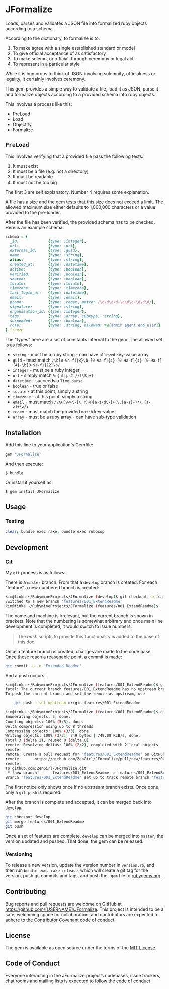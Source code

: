 # JFormalize

Loads, parses and validates a JSON file into formalized ruby objects according to a schema.

According to the dictionary, to formalize is to:

1. To make agree with a single established standard or model
2. To give official acceptance of as satisfactory
3. To make solemn, or official, through ceremony or legal act
4. To represent in a particular style

While it is humorous to think of JSON involving solemnity, officialness or legality, 
it certainly involves ceremony.

This gem provides a simple way to validate a file, load it as JSON, parse it and formalize objects
according to a provided schema into ruby objects.

This involves a process like this:

- PreLoad
- Load
- Objectify
- Formalize

## `PreLoad`

This involves verifying that a provided file pass the following tests:

1. It must exist
2. It must be a file (e.g. not a directory)
3. It must be readable
4. It must not be too big

The first 3 are self explanatory.
Number 4 requires some explanation.

A file has a size and the gem tests that this size does not exceed a limit.
The allowed maximum size either defaults to 1,000,000 characters or a value provided to the pre-loader.

After the file has been verified, the provided schema has to be checked.
Here is an example schema:

```ruby
schema = {
  _id:             {type: :integer},
  url:             {type: :url},
  external_id:     {type: :guid},
  name:            {type: :string},
  alias:           {type: :string},
  created_at:      {type: :datetime},
  active:          {type: :boolean},
  verified:        {type: :boolean},
  shared:          {type: :boolean},
  locale:          {type: :locale},
  timezone:        {type: :timezone},
  last_login_at:   {type: :datetime},
  email:           {type: :email},
  phone:           {type: :regex, match: /\d\d\d\d-\d\d\d-\d\d\d/},
  signature:       {type: :string},
  organization_id: {type: :integer},
  tags:            {type: :array, subtype: :string},
  suspended:       {type: :boolean},
  role:            {type: :string, allowed: %w[admin agent end_user]}
}.freeze
```

The "types" here are a set of constants internal to the gem.
The allowed set is as follows:

- `string` - must be a ruby string - can have `allowed` key-value array
- `guid` - must match `/\b[0-9a-f]{8}\b-[0-9a-f]{4}-[0-9a-f]{4}-[0-9a-f]{4}-\b[0-9a-f]{12}\b/`
- `integer` - must be a ruby integer
- `url` - simply match `%r{https?://[\S]+}`
- `datetime` - succeeds a `Time.parse`
- `boolean` - true or false
- `locale` - at this point, simply a string
- `timezone` - at this point, simply a string
- `email` - must match `/\A([\w+\-]\.?)+@[a-z\d\-]+(\.[a-z]+)*\.[a-z]+\z/i`
- `regex` - must match the provided `match` key-value
- `array` - must be a ruby array - can have sub-type validation


## Installation

Add this line to your application's Gemfile:

```ruby
gem 'JFormalize'
```

And then execute:

    $ bundle

Or install it yourself as:

    $ gem install JFormalize

## Usage

### Testing

```bash
clear; bundle exec rake; bundle exec rubocop
```

## Development

### Git

My `git` process is as follows:

There is a `master` branch. 
From that a `develop` branch is created.
For each "feature" a new numbered branch is created:

```bash
kim@tinka ~/RubymineProjects/JFormalize (develop)$ git checkout -b features/001_ExtendReadme
Switched to a new branch 'features/001_ExtendReadme'
kim@tinka ~/RubymineProjects/JFormalize (features/001_ExtendReadme)$
```

The name and machine is irrelevant, but the current branch is shown in brackets.
Note that the numbering is somewhat arbitrary and once main line development is completed, it would switch to issue numbers.

> The *bash* scripts to provide this functionality is added to the base of this doc.

Once a feature branch is created, changes are made to the code base.
Once these reach a reasonable point, a commit is made:

```bash
git commit -a -m 'Extended Readme'
```

And a push occurs:

```bash
kim@tinka ~/RubymineProjects/JFormalize (features/001_ExtendReadme)$ git push
fatal: The current branch features/001_ExtendReadme has no upstream branch.
To push the current branch and set the remote as upstream, use

    git push --set-upstream origin features/001_ExtendReadme

kim@tinka ~/RubymineProjects/JFormalize (features/001_ExtendReadme)$ git push --set-upstream origin features/001_ExtendReadme
Enumerating objects: 5, done.
Counting objects: 100% (5/5), done.
Delta compression using up to 8 threads
Compressing objects: 100% (3/3), done.
Writing objects: 100% (3/3), 749 bytes | 749.00 KiB/s, done.
Total 3 (delta 2), reused 0 (delta 0)
remote: Resolving deltas: 100% (2/2), completed with 2 local objects.
remote:
remote: Create a pull request for 'features/001_ExtendReadme' on GitHub by visiting:
remote:      https://github.com/ZenGirl/JFormalize/pull/new/features/001_ExtendReadme
remote:
To github.com:ZenGirl/JFormalize.git
 * [new branch]      features/001_ExtendReadme -> features/001_ExtendReadme
Branch 'features/001_ExtendReadme' set up to track remote branch 'features/001_ExtendReadme' from 'origin'.
```

The first notice only shows once if no upstream branch exists. 
Once done, only a `git push` is required.

After the branch is complete and accepted, it can be merged back into `develop`:

```bash
git checkout develop
git merge features/001_ExtendReadme
git push
```

Once a set of features are complete, `develop` can be merged into `master`, the version updated and pushed.
That done, the gem can be released.

### Versioning

To release a new version, update the version number in `version.rb`, and then run `bundle exec rake release`, 
which will create a git tag for the version, push git commits and tags, and push the `.gem` file to [rubygems.org](https://rubygems.org).

## Contributing

Bug reports and pull requests are welcome on GitHub at https://github.com/[USERNAME]/JFormalize. 
This project is intended to be a safe, welcoming space for collaboration, and contributors are expected to 
adhere to the [Contributor Covenant](http://contributor-covenant.org) code of conduct.

## License

The gem is available as open source under the terms of the [MIT License](https://opensource.org/licenses/MIT).

## Code of Conduct

Everyone interacting in the JFormalize project’s codebases, issue trackers, chat rooms and mailing lists is 
expected to follow the [code of conduct](https://github.com/[USERNAME]/jsvad/blob/master/CODE_OF_CONDUCT.md).
